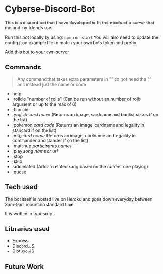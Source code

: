 # Cyberse-Discord-Bot

This is a discord bot that I have developed to fit the needs of a server that me and my friends use.

Run this bot locally by using:
`npm run start`
You will also need to update the config.json.example file to match your own bots token and prefix.

[Add this bot to your own server](https://discord.com/api/oauth2/authorize?client_id=848116082861801522&permissions=8&scope=bot)

## Commands

> Any command that takes extra parameters in "" do not need the "" and instead just the name or code

- help
- ;rolldie "number of rolls" (Can be run without an number of rolls argument or up to the max of 6)
- ;flipcoin
- ;yugioh _card name_ (Returns an image, cardname and banlist status if on the list)
- ;pokemon _card code_ (Returns an image, cardname and legality in standard if on the list)
- ;mtg _card name_ (Returns an image, cardname and legaility in commander and stander if on the list)
- ;matchup _participants names_
- ;play _song name or url_
- ;stop
- ;skip
- ;addrelated (Adds a related song based on the current one playing)
- ;queue

## Tech used

The bot itself is hosted live on Heroku and goes down everyday between 3am-9am mountain standard time.

It is written in typescript.

## Libraries used

- Express
- Discord.JS
- Distube.JS

## Future Work

